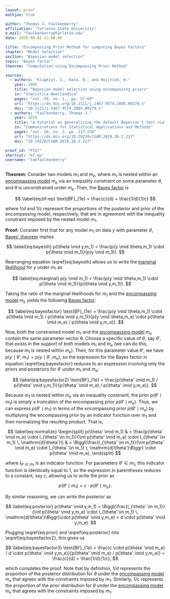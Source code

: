 ```yaml
---
layout: proof
mathjax: true

author: "Thomas J. Faulkenberry"
affiliation: "Tarleton State University"
e_mail: "faulkenberry@tarleton.edu"
date: 2020-09-02 12:00:00

title: "Encompassing Prior Method for computing Bayes Factors"
chapter: "Model Selection"
section: "Bayesian model selection"
topic: "Bayes factor"
theorem: "Computation using Encompassing Prior Method"

sources:
  - authors: "Klugkist, I., Kato, B., and Hoijtink, H."
    year: 2005
    title: "Bayesian model selection using encompassing priors"
    in: "Statistica Neerlandica"
    pages: "vol. 59, no. 1., pp. 57-69"
    url: "https://dx.doi.org/10.1111/j.1467-9574.2005.00279.x"
    doi: "10.1111/j.1467-9574.2005.00279.x"
  - authors: "Faulkenberry, Thomas J."
    year: 2019
    title: "A tutorial on generalizing the default Bayesian t-test via posterior sampling and encompassing priors"
    in: "Communications for Statistical Applications and Methods"
    pages: "vol. 26, no. 2, pp. 217-238"
    url: "https://dx.doi.org/10.29220/CSAM.2019.26.2.217"
    doi: "10.29220/CSAM.2019.26.2.217"

proof_id: "P157"
shortcut: "bf-ep"
username: "tomfaulkenberry"
---
```



**Theorem:** Consider two models $m_1$ and $m_e$, where $m_1$ is nested within an [encompassing model](/D/encm) $m_e$ via an inequality constraint on some parameter $\theta$, and $\theta$ is unconstrained under $m_e$. Then, the [Bayes factor](/D/bf) is

$$ \label{eq:bf-ep}
  \text{BF}_{1e} = \frac{c}{d} = \frac{1/d}{1/c}
$$

where $1/d$ and $1/c$ represent the proportions of the posterior and prior of the encompassing model, respectively, that are in agreement with the inequality constraint imposed by the nested model $m_1$.

**Proof:** Consider first that for any model $m_1$ on data $y$ with parameter $\theta$, [Bayes' theorem](/P/bayes-th) implies

$$ \label{eq:bayesth}
  p(\theta \mid y,m_1) = \frac{p(y \mid \theta,m_1) \cdot p(\theta \mid m_1)}{p(y \mid m_1)}.
$$

Rearranging equation \eqref{eq:bayesth} allows us to write the [marginal likelihood](/D/ml) for $y$ under $m_1$ as

$$ \label{eq:marginal}
  p(y \mid m_1) = \frac{p(y \mid \theta,m_1) \cdot p(\theta \mid m_1)}{p(\theta \mid y,m_1)}.
$$

Taking the ratio of the marginal likelihoods for $m_1$ and the [encompassing model](/D/encm) $m_e$ yields the following [Bayes factor](/D/bf):

$$ \label{eq:bayesfactor}
  \text{BF}_{1e} = \frac{p(y \mid \theta,m_1) \cdot p(\theta \mid m_1) / p(\theta \mid y,m_1)}{p(y \mid \theta,m_e) \cdot p(\theta \mid m_e) / p(\theta \mid y,m_e)}.
$$

Now, both the constrained model $m_1$ and the [encompassing model](/D/encm) $m_e$ contain the same parameter vector $\theta$. Choose a specific value of $\theta$, say $\theta'$, that exists in the support of both models $m_1$ and $m_e$ (we can do this, because $m_1$ is nested within $m_e$). Then, for this parameter value $\theta'$, we have $p(y \mid \theta',m_1)=p(y \mid \theta',m_e)$, so the expression for the Bayes factor in equation \eqref{eq:bayesfactor} reduces to an expression involving only the priors and posteriors for $\theta'$ under $m_1$ and $m_e$:

$$ \label{eq:bayesfactor2}
  \text{BF}_{1e} = \frac{p(\theta' \mid m_1) / p(\theta' \mid y,m_1)}{p(\theta' \mid m_e) / p(\theta' \mid y,m_e)}.
$$

Because $m_1$ is nested within $m_e$ via an inequality constraint, the prior $p(\theta' \mid m_1)$ is simply a truncation of the encompassing prior $p(\theta' \mid m_e)$. Thus, we can express $p(\theta' \mid m_1)$ in terms of the encompassing prior $p(\theta' \mid m_e)$ by multiplying the encompassing prior by an indicator function over $m_1$ and then normalizing the resulting product.  That is,

$$ \label{eq:normalize}
\begin{split}
  p(\theta' \mid m_1) & = \frac{p(\theta' \mid m_e) \cdot I_{\theta' \in m_1}}{\int p(\theta' \mid m_e) \cdot I_{\theta' \in m_1} \, \mathrm{d}\theta'}\\
                      & = \Biggl(\frac{I_{\theta' \in m_1}}{\int p(\theta' \mid m_e) \cdot I_{\theta' \in m_1} \, \mathrm{d}\theta'}\Biggr) \cdot p(\theta' \mid m_e),
\end{split}
$$

where $I_{\theta' \in m_1}$ is an indicator function. For parameters $\theta' \in m_1$, this indicator function is identically equal to 1, so the expression in parentheses reduces to a constant, say $c$, allowing us to write the prior as

$$ \label{eq:prior}
  p(\theta' \mid m_1) = c \cdot p(\theta' \mid m_e).
$$

By similar reasoning, we can write the posterior as

$$ \label{eq:posterior}
  p(\theta' \mid y,m_1) = \Biggl(\frac{I_{\theta' \in m_1}}{\int p(\theta' \mid y,m_e) \cdot I_{\theta' \in m_1} \, \mathrm{d}\theta'}\Biggr)\cdot p(\theta' \mid y,m_e) = d \cdot p(\theta' \mid y,m_e).
$$

Plugging \eqref{eq:prior} and \eqref{eq:posterior} into \eqref{eq:bayesfactor2}, this gives us

$$ \label{eq:bayesfactor3}
  \text{BF}_{1e} = \frac{c \cdot p(\theta' \mid m_e) / d \cdot p(\theta' \mid y,m_e)}{p(\theta' \mid m_e) / p(\theta' \mid y,m_e)} = \frac{c}{d} = \frac{1/d}{1/c},
$$

which completes the proof. Note that by definition, $1/d$ represents the proportion of the posterior distribution for $\theta$ under the [encompassing model](/D/encm) $m_e$ that agrees with the constraints imposed by $m_1$.  Similarly, $1/c$ represents the proportion of the prior distribution for $\theta$ under the [encompassing model](/D/encm) $m_e$ that agrees with the constraints imposed by $m_1$.